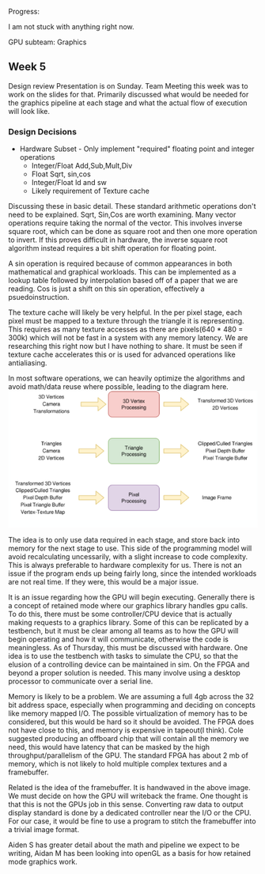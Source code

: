 Progress:

I am not stuck with anything right now.

GPU subteam: Graphics

## Week 5

Design review Presentation is on Sunday. Team Meeting this week was to work on the slides for that. Primarily discussed what would be needed for the graphics pipeline at each stage and what the actual flow of execution will look like.

### Design Decisions

* Hardware Subset - Only implement "required" floating point and integer operations
    + Integer/Float Add,Sub,Mult,Div
    + Float Sqrt, sin,cos
    + Integer/Float ld and sw
    + Likely requirement of Texture cache

Discussing these in basic detail. These standard arithmetic operations don't need to be explained. Sqrt, Sin,Cos are worth examining. Many vector operations require taking the normal of the vector. This involves inverse square root, which can be done as square root and then one more operation to invert. If this proves difficult in hardware, the inverse square root algorithm instead requires a bit shift operation for floating point.

A sin operation is required because of common appearances in both mathematical and graphical workloads. This can be implemented as a lookup table followed by interpolation based off of a paper that we are reading. Cos is just a shift on this sin operation, effectively a psuedoinstruction.

The texture cache will likely be very helpful. In the per pixel stage, each pixel must be mapped to a texture through the triangle it is representing. This requires as many texture accesses as there are pixels(640 * 480 = 300k) which will not be fast in a system with any memory latency. We are researching this right now but I have nothing to share. It must be seen if texture cache accelerates this or is used for advanced operations like antialiasing.

In most software operations, we can heavily optimize the algorithms and avoid math/data reuse where possible, leading to the diagram here.
![alt text](image-13.png)

The idea is to only use data required in each stage, and store back into memory for the next stage to use. This side of the programming model will avoid recalculating uncessarily, with a slight increase to code complexity. This is always preferable to hardware complexity for us. There is not an issue if the program ends up being fairly long, since the intended workloads are not real time. If they were, this would be a major issue. 

It is an issue regarding how the GPU will begin executing. Generally there is a concept of retained mode where our graphics library handles gpu calls. To do this, there must be some controller/CPU device that is actually making requests to a graphics library. Some of this can be replicated by a testbench, but it must be clear among all teams as to how the GPU will begin operating and how it will communicate, otherwise the code is meaningless. As of Thursday, this must be discussed with hardware. One idea is to use the testbench with tasks to simulate the CPU, so that the elusion of a controlling device can be maintained in sim. On the FPGA and beyond a proper solution is needed. This many involve using a desktop processor to communicate over a serial line.

Memory is likely to be a problem. We are assuming a full 4gb across the 32 bit address space, especially when programming and deciding on concepts like memory mapped I/O. The possible virtualization of memory has to be considered, but this would be hard so it should be avoided. The FPGA does not have close to this, and memory is expensive in tapeout(I think). Cole suggested producing an offboard chip that will contain all the memory we need, this would have latency that can be masked by the high throughput/parallelism of the GPU. The standard FPGA has about 2 mb of memory, which is not likely to hold multiple complex textures and a framebuffer.

Related is the idea of the framebuffer. It is handwaved in the above image. We must decide on how the GPU will writeback the frame. One thought is that this is not the GPUs job in this sense. Converting raw data to output display standard is done by a dedicated controller near the I/O or the CPU. For our case, it would be fine to use a program to stitch the framebuffer into a trivial image format.

Aiden S has greater detail about the math and pipeline we expect to be writing, Aidan M has been looking into openGL as a basis for how retained mode graphics work. 